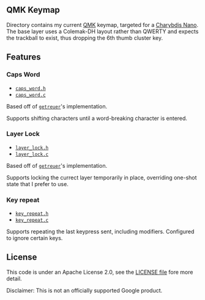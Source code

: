 ## QMK Keymap

Directory contains my current [QMK] keymap, targeted for a [Charybdis Nano].
The base layer uses a Colemak-DH layout rather than QWERTY and expects the
trackball to exist, thus dropping the 6th thumb cluster key.

## Features

### Caps Word

* [`caps_word.h`](features/caps_word.h)
* [`caps_word.c`](features/caps_word.c)

Based off of [`getreuer`]'s implementation.

Supports shifting characters until a word-breaking character is entered.

### Layer Lock

* [`layer_lock.h`](features/layer_lock.h)
* [`layer_lock.c`](features/layer_lock.c)

Based off of [`getreuer`]'s implementation.

Supports locking the currect layer temporarily in place, overriding one-shot
state that I prefer to use.

### Key repeat

* [`key_repeat.h`](features/key_repeat.h)
* [`key_repeat.c`](features/key_repeat.c)

Supports repeating the last keypress sent, including modifiers. Configured to
ignore certain keys.

## License

This code is under an Apache License 2.0, see the [LICENSE file] fore more
detail.

Disclaimer: This is not an officially supported Google product.

[QMK]: http://docs.qmk.fm
[Charybdis Nano]: http://github.com/Bastardkb/Charybdis-Nano
[`getreuer`]: http://github.com/getreuer/qmk-keymap
[LICENSE file]: LICENSE.md
